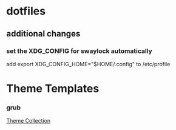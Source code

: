 # dotfiles

## additional changes

### set the XDG_CONFIG for swaylock automatically
add export XDG_CONFIG_HOME="$HOME/.config" to /etc/profile

# Theme Templates

### grub
[Theme Collection](https://github.com/jacksaur/Gorgeous-GRUB)
